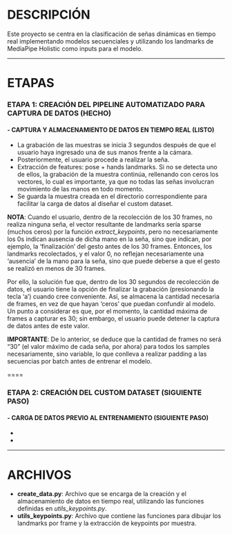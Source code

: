 # DESCRIPCIÓN
Este proyecto se centra en la clasificación de señas dinámicas en tiempo real implementando modelos secuenciales y utilizando los landmarks de MediaPipe Holistic como inputs para el modelo.

----

# ETAPAS
### ETAPA 1: CREACIÓN DEL PIPELINE AUTOMATIZADO PARA CAPTURA DE DATOS (HECHO)
#### - CAPTURA Y ALMACENAMIENTO DE DATOS EN TIEMPO REAL (LISTO)
  - La grabación de las muestras se inicia 3 segundos después de que el usuario haya ingresado una de sus manos frente a la cámara.
  -  Posteriormente, el usuario procede a realizar la seña.
  - Extracción de features: pose + hands landmarks. Si no se detecta uno de ellos, la grabación de la muestra continúa, rellenando con ceros los vectores, lo cual es importante, ya que no todas las señas involucran   movimiento de las manos en todo momento.
  - Se guarda la muestra creada en el directorio correspondiente para facilitar la carga de datos al diseñar el custom dataset.

**NOTA**: Cuando el usuario, dentro de la recolección de los 30 frames, no realiza ninguna seña, el vector resultante de landmarks sería sparse (muchos ceros) por la función *extract_keypoints*, pero no necesariamente los 0s indican ausencia de dicha mano en la seña, sino que indican, por ejemplo, la ‘finalización’ del gesto antes de los 30 frames. Entonces, los landmarks recolectados, y el valor 0, no reflejan necesariamente una ‘ausencia’ de la mano para la seña, sino que puede deberse a que el gesto se realizó en menos de 30 frames.

Por ello, la solución fue que, dentro de los 30 segundos de recolección de datos, el usuario tiene la opción de finalizar la grabación (presionando la tecla ‘a’) cuando cree conveniente. Así, se almacena la cantidad necesaria de frames, en vez de que hayan ‘ceros’ que puedan confundir al modelo. Un punto a considerar es que, por el momento, la cantidad máxima de frames a capturar es 30; sin embargo, el usuario puede detener la captura de datos antes de este valor.

**IMPORTANTE**: De lo anterior, se deduce que la cantidad de frames no será “30” (el valor máximo de cada seña, por ahora) para todos los samples necesariamente, sino variable, lo que conlleva a realizar padding a las secuencias por batch antes de entrenar el modelo.


====

### ETAPA 2: CREACIÓN DEL CUSTOM DATASET (SIGUIENTE PASO)
#### - CARGA DE DATOS PREVIO AL ENTRENAMIENTO (SIGUIENTE PASO)
  -
  -
----

# ARCHIVOS
- **create_data.py**: Archivo que se encarga de la creación y el almacenamiento de datos en tiempo real, utilizando las funciones definidas en *utils_keypoints.py*.
- **utils_keypoints.py**: Archivo que contiene las funciones para dibujar los landmarks por frame y la extracción de keypoints por muestra.
